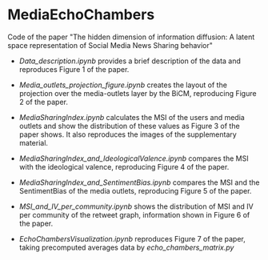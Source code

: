 # MediaEchoChambers

Code of the paper "The hidden dimension of information diffusion: A latent space representation of Social Media News Sharing behavior"

- *Data_description.ipynb* provides a brief description of the data and reproduces Figure 1 of the paper.

- *Media_outlets_projection_figure.ipynb* creates the layout of the projection over the media-outlets layer by the BiCM, reproducing Figure 2 of the paper.

- *MediaSharingIndex.ipynb* calculates the MSI of the users and media outlets and show the distribution of these values as Figure 3 of the paper shows. It also reproduces the images of the supplementary material.

- *MediaSharingIndex_and_IdeologicalValence.ipynb* compares the MSI with the ideological valence, reproducing Figure 4 of the paper.

- *MediaSharingIndex_and_SentimentBias.ipynb* compares the MSI and the SentimentBias of the media outlets, reproducing Figure 5 of the paper.

- *MSI_and_IV_per_community.ipynb* shows the distribution of MSI and IV per community of the retweet graph, information shown in Figure 6 of the paper.

- *EchoChambersVisualization.ipynb* reproduces Figure 7 of the paper, taking precomputed averages data by *echo_chambers_matrix.py* 
